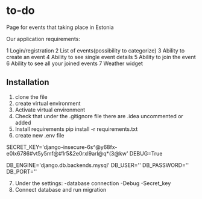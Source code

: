 # to-do
Page for events that taking place in Estonia


Our application requirements:

1 Login/registration
2 List of events(possibility to categorize)
3 Ability to create an event
4 Ability to see single event details
5 Ability to join the event
6 Ability to see all your  joined events
7 Weather widget

## Installation
1. clone the file
2. create virtual environment
3. Activate virtual environment
4. Check that under the .gitignore file there are .idea uncommented or added
5. Install requirements
pip install -r requirements.txt
6. create new .env file 

SECRET_KEY='django-insecure-6s^@y68fx-e0lx6786#vt5y5mf@#1r5&2e0rxl9arl@q*(3@kw'
DEBUG=True

DB_ENGINE='django.db.backends.mysql'
DB_USER=''
DB_PASSWORD=''
DB_PORT=''

7. Under the settings: 
            -database connection
            -Debug
            -Secret_key
8. Connect database and run migration